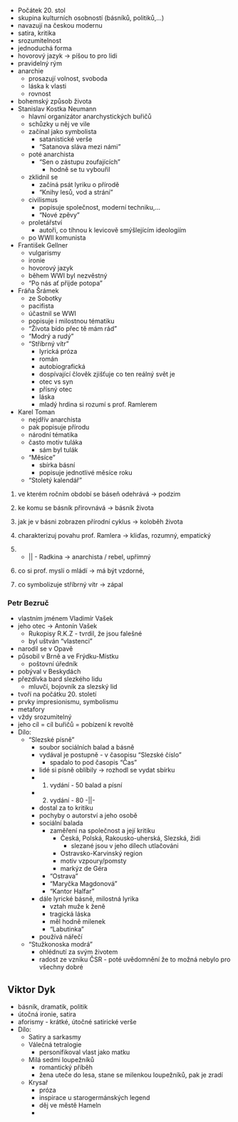 -   Počátek 20. stol
-   skupina kulturních osobností (básníků, politiků,…)
-   navazují na českou modernu
-   satira, kritika
-   srozumitelnost
-   jednoduchá forma
-   hovorový jazyk → píšou to pro lidi
-   pravidelný rým
-   anarchie
    -   prosazují volnost, svoboda
    -   láska k vlasti
    -   rovnost
-   bohemský způsob života
-   Stanislav Kostka Neumann
    -   hlavní organizátor anarchystických buřičů
    -   schůzky u něj ve vile
    -   začínal jako symbolista
        -   satanistické verše
        -   “Satanova sláva mezi námi”
    -   poté anarchista
        -   “Sen o zástupu zoufajících”
            -   hodně se tu vybouřil
    -   zklidnil se
        -   začíná psát lyriku o přírodě
        -   “Knihy lesů, vod a strání”
    -   civilismus
        -   popisuje společnost, moderní techniku,…
        -   “Nové zpěvy”
    -   proletářství
        -   autoři, co tíhnou k levicově smýšlejícím ideologiím
    -   po WWII komunista
-   František Gellner
    -   vulgarismy
    -   ironie
    -   hovorový jazyk
    -   během WWI byl nezvěstný
    -   “Po nás ať přijde potopa”
-   Fráňa Šrámek
    -   ze Sobotky
    -   pacifista
    -   účastnil se WWI
    -   popisuje i milostnou tématiku
    -   “Života bído přec tě mám rád”
    -   “Modrý a rudý”
    -   “Stříbrný vítr”
        -   lyrická próza
        -   román
        -   autobiografická
        -   dospívající člověk zjišťuje co ten reálný svět je
        -   otec vs syn
        -   přísný otec
        -   láska
        -   mladý hrdina si rozumí s prof. Ramlerem
-   Karel Toman
    -   nejdřív anarchista
    -   pak popisuje přírodu
    -   národní tématika
    -   často motiv tuláka
        -   sám byl tulák
    -   “Měsíce”
        -   sbírka básní
        -   popisuje jednotlivé měsíce roku
    -   “Stoletý kalendář”

1.  ve kterém ročním období se báseň odehrává → podzim
    
2.  ke komu se básník přirovnává → básník života
    
3.  jak je v básni zobrazen přírodní cyklus → koloběh života
    
4.  charakterizuj povahu prof. Ramlera → kliďas, rozumný, empatický
    
5.  - || - Radkina → anarchista / rebel, upřímný
    
6.  co si prof. myslí o mládí → má být vzdorné,
    
7.  co symbolizuje stříbrný vítr → zápal
    

### Petr Bezruč

-   vlastním jménem Vladimír Vašek
-   jeho otec → Antonín Vašek
    -   Rukopisy R.K.Z - tvrdil, že jsou falešné
    -   byl uštván “vlastenci”
-   narodil se v Opavě
-   působil v Brně a ve Frýdku-Místku
    -   poštovní úředník
-   pobýval v Beskydách
-   přezdívka bard slezkého lidu
    -   mluvčí, bojovník za slezský lid
-   tvoří na počátku 20. století
-   prvky impresionismu, symbolismu
-   metafory
-   vždy srozumitelný
-   jeho cíl = cíl buřičů = pobízení k revoltě
-   Dílo:
    -   “Slezské písně”
        -   soubor sociálních balad a básně
        -   vydával je postupně - v časopisu “Slezské číslo”
            -   spadalo to pod časopis “Čas”
        -   lidé si písně oblíbily → rozhodl se vydat sbírku
        -   1.  vydání - 50 balad a písní
        -   2.  vydání - 80 -||-
        -   dostal za to kritiku
        -   pochyby o autorství a jeho osobě
        -   sociální balada
            -   zaměření na společnost a její kritiku
                -   Česká, Polská, Rakousko-uherská, Slezská, židi
                    -   slezané jsou v jeho dílech utlačováni
                -   Ostravsko-Karvinský region
                -   motiv vzpoury/pomsty
                -   markýz de Géra
            -   “Ostrava”
            -   “Maryčka Magdonová”
            -   “Kantor Halfar”
        -   dále lyrické básně, milostná lyrika
            -   vztah muže k ženě
            -   tragická láska
            -   měl hodně milenek
            -   “Labutinka”
        -   používá nářečí
    -   “Stužkonoska modrá”
        -   ohlédnutí za svým životem
        -   radost ze vzniku ČSR - poté uvědomnění že to možná nebylo pro všechny dobré

## Viktor Dyk
- básník, dramatik, politik
- útočná ironie, satira
- aforismy - krátké, útočné satirické verše
- Dílo:
	- Satiry a sarkasmy
	- Válečná tetralogie
		- personifikoval vlast jako matku
	- Milá sedmi loupežníků
		- romantický příběh
		- žena uteče do lesa, stane se milenkou loupežníků, pak je zradí
	- Krysař
		- próza
		- inspirace u starogermánských legend
		- děj ve městě Hameln
		- 